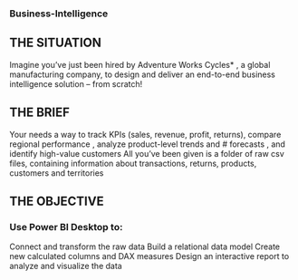 ### Business-Intelligence
## THE SITUATION
Imagine you’ve just been hired by Adventure Works Cycles*
, a global manufacturing company, to design and deliver an end-to-end business intelligence solution – from scratch!
## THE BRIEF
Your needs a way to track KPIs
(sales, revenue, profit, returns),  compare regional 
performance
, analyze product-level trends
and # forecasts
, and identify high-value customers
All you’ve been given is a folder of raw csv files, containing information about transactions, 
returns, products, customers and territories
## THE OBJECTIVE
### Use Power BI Desktop to:
Connect and transform the raw data
Build a relational data model
Create new calculated columns and DAX measures
Design an interactive report to analyze and visualize the data
